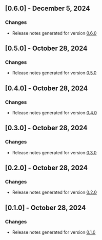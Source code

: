 ## [0.6.0] - December 5, 2024

### Changes
- Release notes generated for version [0.6.0](.release-notes/0.6.0/release.md)

## [0.5.0] - October 28, 2024

### Changes
- Release notes generated for version [0.5.0](.release-notes/0.5.0/release.md)

## [0.4.0] - October 28, 2024

### Changes
- Release notes generated for version [0.4.0](.release-notes/0.4.0/release.md)

## [0.3.0] - October 28, 2024

### Changes
- Release notes generated for version [0.3.0](.release-notes/0.3.0/release.md)

## [0.2.0] - October 28, 2024

### Changes

- Release notes generated for version [0.2.0](.release-notes/0.2.0/release.md)

## [0.1.0] - October 28, 2024

### Changes

- Release notes generated for version [0.1.0](.release-notes/0.1.0/release.md)

